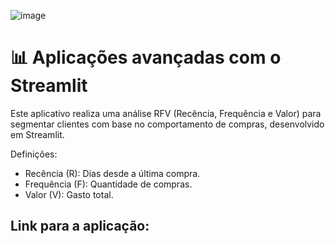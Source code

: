 ![image](https://github.com/user-attachments/assets/472c0350-8050-4542-b438-44fe77116dab)
# 📊 Aplicações avançadas com o Streamlit

Este aplicativo realiza uma análise RFV (Recência, Frequência e Valor) para segmentar clientes com base no comportamento de compras, desenvolvido em Streamlit.

Definições:

- Recência (R): Dias desde a última compra.
- Frequência (F): Quantidade de compras.
- Valor (V): Gasto total.

## Link para a aplicação:

